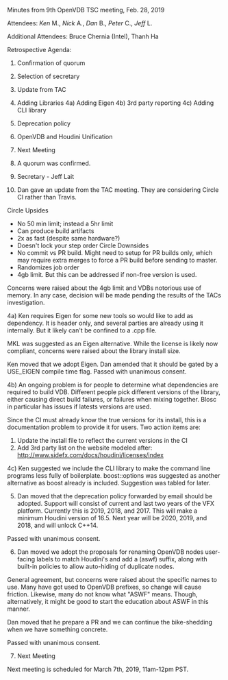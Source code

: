 Minutes from 9th OpenVDB TSC meeting, Feb. 28, 2019

Attendees: *Ken* M., *Nick* A., *Dan* B., *Peter* C., *Jeff* L.

Additional Attendees: Bruce Chernia (Intel), Thanh Ha

Retrospective Agenda:

1) Confirmation of quorum
2) Selection of secretary
3) Update from TAC
4) Adding Libraries
4a) Adding Eigen
4b) 3rd party reporting
4c) Adding CLI library
5) Deprecation policy
6) OpenVDB and Houdini Unification
7) Next Meeting

1) A quorum was confirmed.

2) Secretary - Jeff Lait

3) Dan gave an update from the TAC meeting.  They are considering
Circle CI rather than Travis.

Circle Upsides
 - No 50 min limit; instead a 5hr limit
 - Can produce build artifacts
 - 2x as fast (despite same hardware?)
 - Doesn't lock your step order
Circle Downsides
 - No commit vs PR build.   Might need to setup for PR builds only, which
   may require extra merges to force a PR build before sending to master.
 - Randomizes job order
 - 4gb limit.  But this can be addressed if non-free version is used.

Concerns were raised about the 4gb limit and VDBs notorious use of memory.
In any case, decision will be made pending the results of the TACs
investigation.

4a) Ken requires Eigen for some new tools so would like to add as
dependency.  It is header only, and several parties are already using it
internally.  But it likely can't be confined to a .cpp file.

MKL was suggested as an Eigen alternative.  While the license is likely
now compliant, concerns were raised about the library install size.

Ken moved that we adopt Eigen.
Dan amended that it should be gated by a USE_EIGEN compile time flag.
Passed with unanimous consent.

4b) An ongoing problem is for people to determine what dependencies are
required to build VDB.  Different people pick different versions of the
library, either causing direct build failures, or failures when mixing
together.   Blosc in particular has issues if latests versions are used.

Since the CI must already know the true versions for its install, this
is a documentation problem to provide it for users.  Two action items
are:
1) Update the install file to reflect the current versions in the CI
2) Add 3rd party list on the website modeled after:
http://www.sidefx.com/docs/houdini/licenses/index

4c) Ken suggested we include the CLI library to make the command line
programs less fully of boilerplate.   boost::options was suggested as
another alternative as boost already is included.   Suggestion was
tabled for later.

5) Dan moved that the deprecation policy forwarded by email should
be adopted.
Support will consist of current and last two years of the VFX platform.
Currently this is 2019, 2018, and 2017.  This will make a minimum Houdini
version of 16.5.
Next year will be 2020, 2019, and 2018, and will unlock C++14.

Passed with unanimous consent.

6) Dan moved we adopt the proposals for renaming OpenVDB nodes
user-facing labels to match Houdini's and add a (aswf) suffix, along
with built-in policies to allow auto-hiding of duplicate nodes.

General agreement, but concerns were raised about the specific names
to use.  Many have got used to OpenVDB prefixes, so change will cause
friction.  Likewise, many do not know what "ASWF" means.  Though,
alternatively, it might be good to start the education about ASWF
in this manner.

Dan moved that he prepare a PR and we can continue the bike-shedding
when we have something concrete.

Passed with unanimous consent.

7) Next Meeting

Next meeting is scheduled for March 7th, 2019, 11am-12pm PST.
